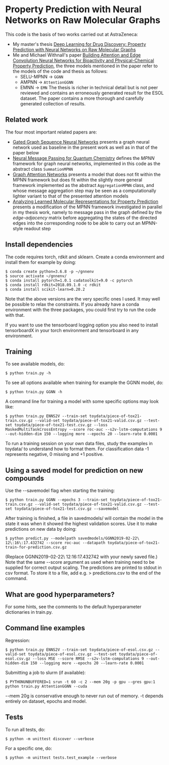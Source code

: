 # Property Prediction with Neural Networks on Raw Molecular Graphs

This code is the basis of two works carried out at AstraZeneca:

* My master's thesis [Deep Learning for Drug Discovery: Property Prediction with Neural Networks on Raw Molecular Graphs](https://odr.chalmers.se/handle/20.500.12380/256629?locale=en)
* Me and Michael Withnall's paper [Building Attention and Edge Convolution Neural Networks for Bioactivity and Physical-Chemical Property Prediction](https://chemrxiv.org/articles/Building_Attention_and_Edge_Convolution_Neural_Networks_for_Bioactivity_and_Physical-Chemical_Property_Prediction/9873599), the three models mentioned in the paper refer to the models of the code and thesis as follows:
  * SELU-MPNN -> `GGNN`
  * AMPNN -> `AttentionGGNN`
  * EMNN -> `EMN`
The thesis is richer in technical detail but is not peer reviewed and contains an erroneously generated result for the ESOL dataset. The paper contains a more thorough and carefully generated collection of results.


## Related work

The four most important related papers are:

* [Gated Graph Sequence Neural Networks](https://arxiv.org/abs/1511.05493) presents a graph neural network used as baseline in the present work as well as in that of the paper below
* [Neural Message Passing for Quantum Chemistry](https://arxiv.org/abs/1704.01212) defines the *MPNN* framework for graph neural networks, implemented in this code as the abstract class `SummationMPNN`
* [Graph Attention Networks](https://arxiv.org/abs/1710.10903) presents a model that does not fit within the MPNN framework but does fit within the slightly more general framework implemented as the abstract `AggregationMPNN` class, and whose message aggregation step may be seen as a computationally lighter variant to that of the presented attention models
* [Analyzing Learned Molecular Representations for Property Prediction](https://arxiv.org/abs/1904.01561) presents a modification of the MPNN framework investigated in parallel in my thesis work, namely to message pass in the graph defined by the *edge-adjacency* matrix before aggregating the states of the directed edges into the corresponding node to be able to carry out an MPNN-style readout step


## Install dependencies

The code requires torch, rdkit and sklearn. Create a conda environment and install them for example by doing:

    $ conda create python=3.6.8 -p ~/gnnenv
    $ source activate ~/gnnenv/
    $ conda install pytorch=1.0.1 cudatoolkit=9.0 -c pytorch
    $ conda install rdkit=2018.09.1.0 -c rdkit
    $ conda install scikit-learn=0.20.2

Note that the above versions are the very specific ones I used. It may well be possible to relax the constraints. If you already have a conda environment with the three packages, you could first try to run the code with that.

If you want to use the tensorboard logging option you also need to install tensorboardX in your torch environment and tensorboard in any environment.


## Training

To see available models, do:

    $ python train.py -h

To see all options available when training for example the GGNN model, do:

    $ python train.py GGNN -h

A command line for training a model with some specific options may look like:

    $ python train.py ENNS2V --train-set toydata/piece-of-tox21-train.csv.gz --valid-set toydata/piece-of-tox21-valid.csv.gz --test-set toydata/piece-of-tox21-test.csv.gz --loss MaskedMultiTaskCrossEntropy --score roc-auc --s2v-lstm-computations 9 --out-hidden-dim 150 --logging more --epochs 20 --learn-rate 0.0001

To run a training session on your own data files, study the examples in toydata/ to understand how to format them. For classification data -1 represents negative, 0 missing and +1 positive.


## Using a saved model for prediction on new compounds

Use the --savemodel flag when starting the training:

    $ python train.py GGNN --epochs 3 --train-set toydata/piece-of-tox21-train.csv.gz --valid-set toydata/piece-of-tox21-valid.csv.gz --test-set toydata/piece-of-tox21-test.csv.gz --savemodel

After training is finished, a file in savedmodels/ will contain the model in the state it was when it showed the highest validation scores. Use it to make predictions on new data by doing:

    $ python predict.py --modelpath savedmodels/GGNN2019-02-22\ 12\:16\:17.432742 --score roc-auc --datapath toydata/piece-of-tox21-train-for-prediction.csv.gz

(Replace GGNN2019-02-22\ 12\:16\:17.432742 with your newly saved file.) Note that the same --score argument as used when training need to be supplied for correct output scaling. The predictions are printed to stdout in csv format. To store it to a file, add e.g. > predictions.csv to the end of the command.


## What are good hyperparameters?

For some hints, see the comments to the default hyperparameter dictionaries in train.py.


## Command line examples

Regression:

    $ python train.py ENNS2V --train-set toydata/piece-of-esol.csv.gz --valid-set toydata/piece-of-esol.csv.gz --test-set toydata/piece-of-esol.csv.gz --loss MSE --score RMSE --s2v-lstm-computations 9 --out-hidden-dim 150 --logging more --epochs 20 --learn-rate 0.0001

Submitting a job to slurm (if available):

    $ PYTHONUNBUFFERED=1 srun -t 60 -c 2 --mem 20g -p gpu --gres gpu:1 python train.py AttentionGGNN --cuda

--mem 20g is conservative enough to never run out of memory. -t depends entirely on dataset, epochs and model.


## Tests

To run all tests, do:

    $ python -m unittest discover --verbose

For a specific one, do:

    $ python -m unittest tests.test_example --verbose
